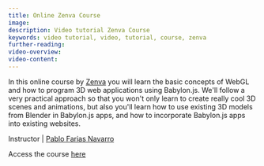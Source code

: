 ```yaml
---
title: Online Zenva Course
image:
description: Video tutorial Zenva Course
keywords: video tutorial, video, tutorial, course, zenva
further-reading:
video-overview:
video-content:
---
```


In this online course by [Zenva](https://zenva.com) you will learn the basic concepts of WebGL and how to program 3D web applications using Babylon.js. We'll follow a very practical approach so that you won't only learn to create really cool 3D scenes and animations, but also you'll learn how to use existing 3D models from Blender in Babylon.js apps, and how to incorporate Babylon.js apps into existing websites.

Instructor | [Pablo Farias Navarro](https://twitter.com/zenvatweets)

Access the course [here](https://academy.zenva.com/product/3d-programming-with-webgl-and-babylon-js-for-beginners/?zva_src=babylonjsdoc)
